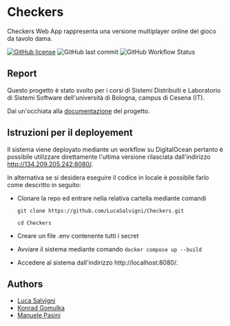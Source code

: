 # Checkers
Checkers Web App rappresenta una versione multiplayer online del gioco da tavolo dama. 

[![GitHub license](https://img.shields.io/github/license/LucaSalvigni/Checkers)](https://github.com/LucaSalvigni/Checkers/blob/main/LICENSE)
![GitHub last commit](https://img.shields.io/github/last-commit/LucaSalvigni/Checkers)
![GitHub Workflow Status](https://img.shields.io/github/workflow/status/LucaSalvigni/Checkers/Delivery)

## Report
Questo progetto è stato svolto per i corsi di Sistemi Distribuiti e Laboratorio di Sistemi Software dell'università di Bologna, campus di Cesena (IT).

Dai un'occhiata alla [documentazione](https://github.com/LucaSalvigni/Checkers/blob/main/doc/Checkers_final_report.pdf) del progetto.

## Istruzioni per il deployement
Il sistema viene deployato mediante un workflow su DigitalOcean pertanto è possibile utilizzare direttamente l'ultima versione rilasciata dall'indirizzo http://134.209.205.242:8080/.

In alternativa se si desidera eseguire il codice in locale è possibile farlo come descritto in seguito:
- Clonare la repo ed entrare nella relativa cartella mediante comandi

    `git clone https://github.com/LucaSalvigni/Checkers.git`

    `cd Checkers`
- Creare un file .env contenente tutti i secret

- Avviare il sistema mediante comando 
    `docker compose up --build`
- Accedere al sistema dall'indirizzo http://localhost:8080/.

## Authors
* [Luca Salvigni](https://github.com/LucaSalvigni)
* [Konrad Gomulka](https://github.com/mcnuggetboii)
* [Manuele Pasini](https://github.com/ManuelePasini)
